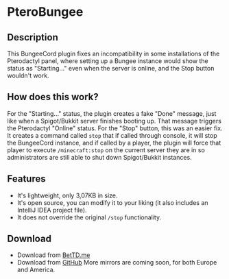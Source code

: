 # PteroBungee
## Description
This BungeeCord plugin fixes an incompatibility in some installations of the Pterodactyl panel, where setting up a Bungee instance would show the status as "Starting..." even when the server is online, and the Stop button wouldn't work.
## How does this work?
For the "Starting..." status, the plugin creates a fake "Done" message, just like when a Spigot/Bukkit server finishes booting up. That message triggers the Pterodactyl "Online" status.
For the "Stop" button, this was an easier fix. It creates a command called `stop` that if called through console, it will stop the BungeeCord instance, and if called by a player, the plugin will force that player to execute `/minecraft:stop` on the current server they are in so administrators are still able to shut down Spigot/Bukkit instances.
## Features
- It's lightweight, only 3,07KB in size.
- It's open source, you can modify it to your liking (it also includes an IntelliJ IDEA project file).
- It does not override the original `/stop` functionality.
## Download
- Download from [BetTD.me](https://builds.bettd.me/java/bungeecord/pterobungee/)
- Download from [GitHub](https://github.com/BetTD/PteroBungee/releases)
More mirrors are coming soon, for both Europe and America.
